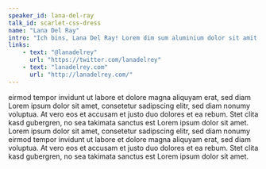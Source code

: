 ```yaml
---
speaker_id: lana-del-ray
talk_id: scarlet-css-dress
name: "Lana Del Ray"
intro: "Ich bins, Lana Del Ray! Lorem dim sum aluminium dolor sit amit git commit it's lit"
links:
    - text: "@lanadelrey"
      url: "https://twitter.com/lanadelrey"
    - text: "lanadelrey.com"
      url: "http://lanadelrey.com/"
---
```


eirmod tempor invidunt ut labore et dolore magna aliquyam erat, sed diam
Lorem ipsum dolor sit amet, consetetur sadipscing elitr, sed diam nonumy
voluptua. At vero eos et accusam et justo duo dolores et ea rebum. Stet
clita kasd gubergren, no sea takimata sanctus est Lorem ipsum dolor sit
amet. Lorem ipsum dolor sit amet, consetetur sadipscing elitr, sed diam
nonumy eirmod tempor invidunt ut labore et dolore magna aliquyam erat,
sed diam voluptua. At vero eos et accusam et justo duo dolores et ea
rebum. Stet clita kasd gubergren, no sea takimata sanctus est Lorem
ipsum dolor sit amet.
